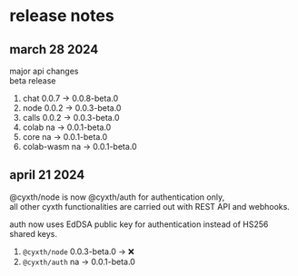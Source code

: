 # release notes

## march 28 2024

major api changes  
beta release  

1. chat 0.0.7 -> 0.0.8-beta.0
2. node 0.0.2 -> 0.0.3-beta.0
3. calls 0.0.2 -> 0.0.3-beta.0
4. colab na -> 0.0.1-beta.0
5. core na -> 0.0.1-beta.0
6. colab-wasm na -> 0.0.1-beta.0

## april 21 2024

@cyxth/node is now @cyxth/auth for authentication only,  
all other cyxth functionalities are carried out with REST API and webhooks.

auth now uses EdDSA public key for authentication instead of HS256 shared keys.

1. `@cyxth/node` 0.0.3-beta.0 -> ❌
2. `@cyxth/auth` na -> 0.0.1-beta.0
